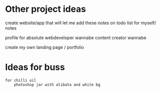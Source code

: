 # Other project ideas 

create website/app that will let me add these notes on
todo list for myself/ notes 

profile for absolute webdeveloper wannabe 
content creator wannabe 



create my own landing page / portfolio

# Ideas for buss
    for chilli oil  
        photoshop jar with alibata and white bg